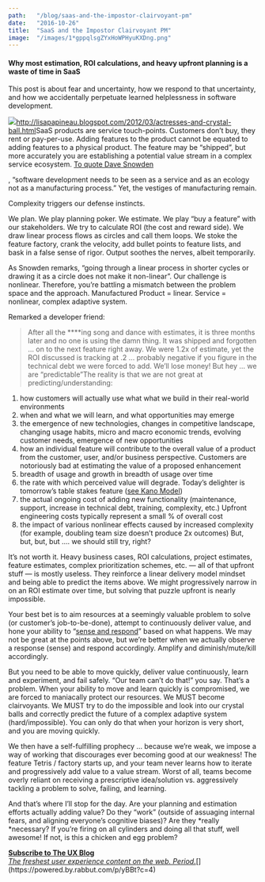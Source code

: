 ```yaml
---
path:	"/blog/saas-and-the-impostor-clairvoyant-pm"
date:	"2016-10-26"
title:	"SaaS and the Impostor Clairvoyant PM"
image:	"/images/1*gppqlsgZYxHoWPHyuKXDng.png"
---
```


#### Why most estimation, ROI calculations, and heavy upfront planning is a waste of time in SaaS

This post is about fear and uncertainty, how we respond to that uncertainty, and how we accidentally perpetuate learned helplessness in software development.

![](/images/1*gppqlsgZYxHoWPHyuKXDng.png)<http://lisapapineau.blogspot.com/2012/03/actresses-and-crystal-ball.html>SaaS products are service touch-points. Customers don’t buy, they rent or pay-per-use. Adding features to the product cannot be equated to adding features to a physical product. The feature may be “shipped”, but more accurately you are establishing a potential value stream in a complex service ecosystem. [To quote Dave Snowden](http://cognitive-edge.com/blog/safe-the-infantilism-of-management/)

, “software development needs to be seen as a service and as an ecology not as a manufacturing process.” Yet, the vestiges of manufacturing remain.

Complexity triggers our defense instincts.

We plan. We play planning poker. We estimate. We play “buy a feature” with our stakeholders. We try to calculate ROI (the cost and reward side). We draw linear process flows as circles and call them loops. We stoke the feature factory, crank the velocity, add bullet points to feature lists, and bask in a false sense of rigor. Output soothes the nerves, albeit temporarily.

As Snowden remarks, “going through a linear process in shorter cycles or drawing it as a circle does not make it non-linear”. Our challenge is nonlinear. Therefore, you’re battling a mismatch between the problem space and the approach. Manufactured Product = linear. Service = nonlinear, complex adaptive system.

Remarked a developer friend:


> After all the ****ing song and dance with estimates, it is three months later and no one is using the damn thing. It was shipped and forgotten … on to the next feature right away. We were 1.2x of estimate, yet the ROI discussed is tracking at .2 … probably negative if you figure in the technical debt we were forced to add. We’ll lose money! But hey … we are “predictable”The reality is that we are not great at predicting/understanding:

1. how customers will actually use what what we build in their real-world environments
2. when and what we will learn, and what opportunities may emerge
3. the emergence of new technologies, changes in competitive landscape, changing usage habits, micro and macro economic trends, evolving customer needs, emergence of new opportunities
4. how an individual feature will contribute to the overall value of a product from the customer, user, and/or business perspective. Customers are notoriously bad at estimating the value of a proposed enhancement
5. breadth of usage and growth in breadth of usage over time
6. the rate with which perceived value will degrade. Today’s delighter is tomorrow’s table stakes feature ([see Kano Model](https://en.wikipedia.org/wiki/Kano_model))
7. the actual ongoing cost of adding new functionality (maintenance, support, increase in technical debt, training, complexity, etc.) Upfront engineering costs typically represent a small % of overall cost
8. the impact of various nonlinear effects caused by increased complexity (for example, doubling team size doesn’t produce 2x outcomes)
But, but, but, but …. we should still try, right?

It’s not worth it. Heavy business cases, ROI calculations, project estimates, feature estimates, complex prioritization schemes, etc. — all of that upfront stuff — is mostly useless. They reinforce a linear delivery model mindset and being able to predict the items above. We might progressively narrow in on an ROI estimate over time, but solving that puzzle upfront is nearly impossible.

Your best bet is to aim resources at a seemingly valuable problem to solve (or customer’s job-to-be-done), attempt to continuously deliver value, and hone your ability to “[sense and respond](https://en.wikipedia.org/wiki/Sense_and_respond)” based on what happens. We may not be great at the points above, but we’re better when we actually observe a response (sense) and respond accordingly. Amplify and diminish/mute/kill accordingly.

But you need to be able to move quickly, deliver value continuously, learn and experiment, and fail safely. “Our team can’t do that!” you say. That’s a problem. When your ability to move and learn quickly is compromised, we are forced to maniacally protect our resources. We MUST become clairvoyants. We MUST try to do the impossible and look into our crystal balls and correctly predict the future of a complex adaptive system (hard/impossible). You can only do that when your horizon is very short, and you are moving quickly.

We then have a self-fulfilling prophecy … because we’re weak, we impose a way of working that discourages ever becoming good at our weakness! The feature Tetris / factory starts up, and your team never learns how to iterate and progressively add value to a value stream. Worst of all, teams become overly reliant on receiving a prescriptive idea/solution vs. aggressively tackling a problem to solve, failing, and learning.

And that’s where I’ll stop for the day. Are your planning and estimation efforts actually adding value? Do they “work” (outside of assuaging internal fears, and aligning everyone’s cognitive biases)? Are they *really *necessary? If you’re firing on all cylinders and doing all that stuff, well awesome! If not, is this a chicken and egg problem?

[**Subscribe to The UX Blog**  
*The freshest user experience content on the web. Period.*](https://powered.by.rabbut.com/p/yBBt?c=4 "https://powered.by.rabbut.com/p/yBBt?c=4")[](https://powered.by.rabbut.com/p/yBBt?c=4)